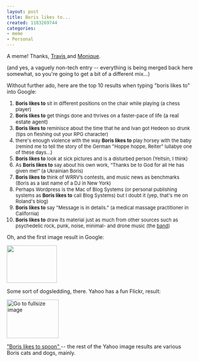 ```yaml
--- 
layout: post
title: Boris likes to...
created: 1183269744
categories: 
- meme
- Personal
---
```

<p>A meme! Thanks, <a href="http://www.hopstudios.com/nep/unvarnished/item/travis_likes_to/">Travis </a>and <a href="http://www.somisguided.com/weblog/monique-likes-to/">Monique</a>.<br /> </p><p>(and yes, a vaguely non-tech entry -- everything is being merged back here somewhat, so you&#39;re going to get a bit of a different mix...) </p><p>Without further ado, here are the top 10 results when typing &quot;boris likes to&quot; into Google: </p><!--break--><ol><li><font size="-1"><strong>Boris likes to</strong> sit in different positions on the chair while playing (a chess player)</font></li><li><font size="-1"><strong>Boris likes to</strong> get things done and thrives on a faster-pace of life</font> (a real estate agent)</li><li><font size="-1"><strong>Boris likes to</strong> reminisce about the time that he and Ivan got Hedeon so drunk (tips on fleshing out your RPG character)</font></li><li><font size="-1">there&#39;s enough violence with the way <strong>Boris likes to</strong> play horsey with the baby (remind me to tell the story of the German &quot;Hoppe hoppe, Reiter&quot; lullabye one of these days...)</font></li><li><font size="-1"><strong>Boris likes to</strong> look at sick pictures and is a disturbed person (Yeltsin, I think)</font></li><li><font size="-1">As <strong>Boris likes to</strong> say about his own work, “Thanks be to God for all He has given me!”   (a Ukrainian Boris)</font></li><li><font size="-1"><strong>Boris likes to</strong> think of WRRV’s contests, and music news as benchmarks (Boris as a last name of a DJ in New York)</font></li><li><font size="-1">Perhaps Wordpress is the Mac of Blog Systems (or personal publishing systems as <strong>Boris likes to</strong> call Blog Systems) but I doubt it (yep, that&#39;s me on Roland&#39;s blog)</font></li><li><font size="-1"><strong>Boris likes to</strong> say &quot;Message is in details.&quot; (a medical massage practitioner in California)</font> <br /></li><li><font size="-1"><strong>Boris likes to</strong> draw its material just as much from other sources such as psychedelic rock, punk, noise, minimal- and drone music (the <a href="http://en.wikipedia.org/wiki/Boris_(band)">band</a>)</font> <br /></li></ol><p>Oh, and the first image result in Google:</p><p><a href="http://images.google.ca/imgres?imgurl=http://www.dogsledding-picture-gallery.com/images/Gallery/Guests_And_Dogs/16.jpg&amp;imgrefurl=http://www.dogsledding-picture-gallery.com/Picture_Gallery/2006/guests_and_dogs04.htm&amp;h=450&amp;w=600&amp;sz=13&amp;hl=en&amp;start=1&amp;um=1&amp;tbnid=goZ5T_vYdA13HM:&amp;tbnh=101&amp;tbnw=135&amp;prev=/images%3Fq%3D%2522boris%2Blikes%2Bto%2522%26svnum%3D10%26um%3D1%26hl%3Den%26client%3Dfirefox-a%26rls%3Dorg.mozilla:en-US:official%26sa%3DN"><img src="http://tbn0.google.com/images?q=tbn:goZ5T_vYdA13HM:http://www.dogsledding-picture-gallery.com/images/Gallery/Guests_And_Dogs/16.jpg" border="0" width="135" height="101" /></a></p><p>Some sort of dogsledding, there. Yahoo has a fun Flickr, result:</p><p><a href="http://rds.yahoo.com/_ylt=A0Je5xYEQ4dG6IwAxhSJzbkF;_ylu=X3oDMTBpdnJhMHUzBHBvcwMxBHNlYwNzcgR2dGlkAw--/SIG=1mataskp5/EXP=1183356036/**http%3A//images.search.yahoo.com/search/images/view%3Fback=http%253A%252F%252Fimages.search.yahoo.com%252Fsearch%252Fimages%253Fei%253DUTF-8%2526p%253D%252522boris%252520likes%252520to%252522%2526fp_ip%253DCA%2526fr2%253Dtab-web%2526fr%253Dyfp-t-501%26w=448%26h=335%26imgurl=static.flickr.com%252F35%252F71190030_8c43c46653_m.jpg%26rurl=http%253A%252F%252Fwww.flickr.com%252Fphotos%252F16439519%2540N00%252F71190030%252F%26size=51.3kB%26name=71190030_8c43c46653.jpg%26p=%2522boris%2Blikes%2Bto%2522%26type=jpeg%26no=1%26tt=10%26oid=495cddca6492e7e2%26fusr=anncoulour%26tit=Boris%2Blikes%2Bto%2Bspoon%26hurl=http%253A%252F%252Fwww.flickr.com%252Fphotos%252F16439519%2540N00%252F%26ei=UTF-8%26src=p"><img src="http://mud.mm-a3.yimg.com/image/123912392" border="0" alt="Go to fullsize image" title="http://www.flickr.com/photos/16439519@N00/71190030/" width="140" height="104" /></a></p><p><a href="http://www.flickr.com/photos/16439519@N00/71190030/">&quot;Boris likes to spoon&quot; </a>-- the rest of the Yahoo image results are various Boris cats and dogs, mainly. </p>
